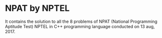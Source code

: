 # NPAT by NPTEL
It contains the solution to all the 8 problems of NPAT (National Programming Aptitude Test) NPTEL in C++ programming language conducted on 13 aug, 2017.
